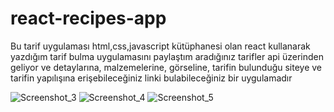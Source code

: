 # react-recipes-app
Bu tarif uygulaması html,css,javascript kütüphanesi olan react kullanarak yazdığım tarif bulma uygulamasını paylaştım aradığınız tarifler api üzerinden geliyor ve detaylarına, malzemelerine, görseline, tarifin bulunduğu siteye ve tarifin yapılışına erişebileceğiniz linki bulabileceğiniz bir uygulamadır
 
![Screenshot_3](https://github.com/Gamzesrn/react-recipes-app/assets/117711013/6b7f5834-416c-4518-ae4f-d939fd579566)
![Screenshot_4](https://github.com/Gamzesrn/react-recipes-app/assets/117711013/abfe682e-2a71-4fb4-b37e-4bf7a94aa9a0)
![Screenshot_5](https://github.com/Gamzesrn/react-recipes-app/assets/117711013/cf7d2fcd-00ed-48f6-90f1-8a0ef6489740)
